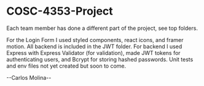 # COSC-4353-Project

Each team member has done a different part of the project, see top folders.

For the Login Form I used styled components, react icons, and framer motion. All backend is included in the JWT folder. For backend I used Express with Express Validator (for validation), made JWT tokens for authenticating users, and Bcrypt for storing hashed passwords. Unit tests and env files not yet created but soon to come.

--Carlos Molina--
